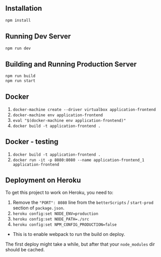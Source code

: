 ## Installation

```bash
npm install
```

## Running Dev Server

```bash
npm run dev
```

## Building and Running Production Server

```bash
npm run build
npm run start
```

## Docker

1. `docker-machine create --driver virtualbox application-frontend`
2. `docker-machine env application-frontend`
3. `eval "$(docker-machine env application-frontend)"`
4. `docker build -t application-frontend .`

## Docker - testing
1. `docker build -t application-frontend .`
2. `docker run -it -p 8080:8080 --name application-frontend_1 application-frontend`


## Deployment on Heroku

To get this project to work on Heroku, you need to:

1. Remove the `"PORT": 8080` line from the `betterScripts` / `start-prod` section of `package.json`.
2. `heroku config:set NODE_ENV=production`
3. `heroku config:set NODE_PATH=./src`
4. `heroku config:set NPM_CONFIG_PRODUCTION=false`
  * This is to enable webpack to run the build on deploy.

The first deploy might take a while, but after that your `node_modules` dir should be cached.
